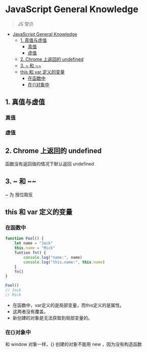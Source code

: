 # JavaScript General Knowledge

> JS 常识

- [JavaScript General Knowledge](#javascript-general-knowledge)
  - [1. 真值与虚值](#1-真值与虚值)
    - [真值](#真值)
    - [虚值](#虚值)
  - [2. Chrome 上返回的 undefined](#2-chrome-上返回的-undefined)
  - [3. ~ 和 ~~](#3--和-)
  - [this 和 var 定义的变量](#this-和-var-定义的变量)
    - [在函数中](#在函数中)
    - [在{}对象中](#在对象中)

## 1. 真值与虚值

### 真值

### 虚值

## 2. Chrome 上返回的 undefined

函数没有返回值的情况下默认返回 undefined

## 3. ~ 和 ~~

~ 为 按位取反

## this 和 var 定义的变量

### 在函数中

```js
function Fool() {
    let name = "Jack"
    this.name = "Mick"
    funtion fn() {
        console.log("name:", name)
        console.log("this.name:", this.name)
    }
    fn()
}

Fool()
// Jack
// Mick
```

- 在函数中，var定义的是局部变量，而this定义的是属性。
- 这两者没有覆盖。
- 新创建的对象是无法获取到局部变量的。

### 在{}对象中

和 window 对象一样，{} 创建的对象不能用 new ，因为没有构造函数
